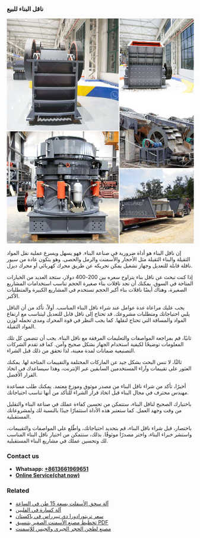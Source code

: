 <h3>ناقل البناء للبيع</h3><img src='1701854399.jpg' alt=''><p>إن ناقل البناء هو أداة ضرورية في صناعة البناء. فهو يسهل ويسرع عملية نقل المواد الثقيلة والبناء الثقيلة مثل الأحجار والأسمنت والرمل والحصى. وهو يتكون عادة من سيور ناقلة قابلة للتعديل وجهاز تشغيل يمكن تحريكه عن طريق محرك كهربائي أو محرك ديزل. </p><p>إذا كنت تبحث عن ناقل بناء يتراوح سعره بين 200-400 دولار، ستجد العديد من الخيارات المتاحة في السوق. يمكنك أن تجد ناقلات بناء صغيرة الحجم تناسب استخدامات المشاريع الصغيرة، وهناك أيضًا ناقلات بناء أكبر الحجم تستخدم في المشاريع الكبيرة والمتطلبات الأكبر.</p><p>يجب عليك مراعاة عدة عوامل عند شراء ناقل البناء المناسب. أولاً، تأكد من أن الناقل يلبي احتياجاتك ومتطلبات مشروعك. قد تحتاج إلى ناقل قابل للتعديل ليتناسب مع ارتفاع المواد والمسافة التي تحتاج لنقلها. كما يجب النظر في قوة المحرك ومدى تحمله لوزن المواد الثقيلة.</p><p>ثانيًا، قم بمراجعة المواصفات والتعليمات المرفقة مع ناقل البناء. يجب أن تتضمن كل تلك المعلومات توضيحًا لكيفية استخدام الجهاز بشكل صحيح وآمن. كما قد تقدم الشركات التصنيعية ضمانات لمدة معينة، لذا تحقق من ذلك قبل الشراء.</p><p>ثالثًا، لا تنس البحث بشكل جيد عن الماركات المختلفة والتقييمات المتاحة لها. يمكنك العثور على تقييمات وآراء المستخدمين السابقين عبر الإنترنت، وهذا سيساعدك في اتخاذ القرار الأفضل.</p><p>أخيرًا، تأكد من شراء ناقل البناء من مصدر موثوق وموزع معتمد. يمكنك طلب مساعدة مهندس محترف في مجال البناء قبل اتخاذ قرار الشراء للتأكد من أنها تناسب احتياجاتك.</p><p>باختيارك الصحيح لناقل البناء، ستتمكن من تحسين كفاءة عملك في صناعة البناء والتقليل من وقت وجهد العمل. كما ستعتبر هذه الأداة استثمارًا جيدًا بالنسبة لك ولمشروعاتك المستقبلية.</p><p>باختصار، قبل شراء ناقل البناء، قم بتحديد احتياجاتك، واطّلع على المواصفات والتقييمات، واستشر خبراء البناء، واختر مصدرًا موثوقًا. بذلك، ستتمكن من اختيار ناقل البناء المناسب لك وتحسين عملك في مشاريع البناء المستقبلية.</p><h3>Contact us</h3><ul><li><strong>Whatsapp:&nbsp;<a href="https://wa.me/8613661969651">+8613661969651</a></strong></li><li><a href="https://swt.shibang-china.com/?git&amp;zhl&amp;ناقل البناء للبيع"><strong>Online Service(chat now)</strong></a></li></ul><h3>Related</h3><ul><li><a href='آلة سحق الأسفلت بسعة 15 طن في الساعة.md'>آلة سحق الأسفلت بسعة 15 طن في الساعة</a></li><li><a href='آلة كسارة في الفلبين.md'>آلة كسارة في الفلبين</a></li><li><a href='سعر تريتورادورا دي تييرراس في باكستان.md'>سعر تريتورادورا دي تييرراس في باكستان</a></li><li><a href='تخطيط مصنع الأسمنت الصغير بتنسيق PDF.md'>تخطيط مصنع الأسمنت الصغير بتنسيق PDF</a></li><li><a href='مصنع لطحن الحجر الجيري والجبس للإسمنت.md'>مصنع لطحن الحجر الجيري والجبس للإسمنت</a></li></ul>